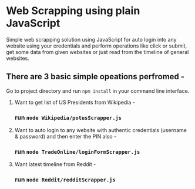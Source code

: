 # Web Scrapping using plain JavaScript 
Simple web scrapping solution using JavaScript for auto login into any website using your credentials and perform operations like click or submit, get some data from given websites or just read from the timeline of general websites.

## There are 3 basic simple opeations perfromed -

Go to project directory and run ```npm install``` in your command line interface.

1. Want to get list of US Presidents from Wikipedia -
    ### run ```node Wikipedia/potusScrapper.js```
    
2. Want to auto login to any website with authentic credentials (username & password) and then enter the PIN also -
    ### run ```node TradeOnline/loginFormScrapper.js```
    
3. Want latest timeline from Reddit -
    ### run ```node Reddit/redditScrapper.js```
